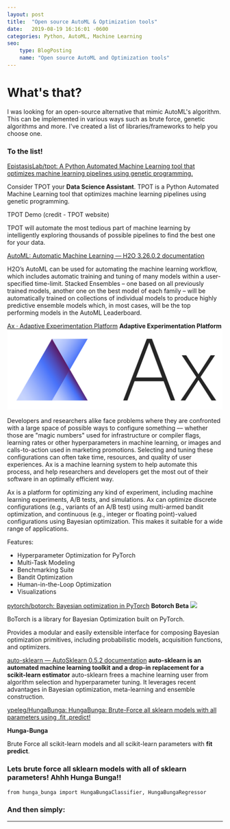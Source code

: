 ```yaml
---
layout: post
title:  "Open source AutoML & Optimization tools"
date:   2019-08-19 16:16:01 -0600
categories: Python, AutoML, Machine Learning
seo:
    type: BlogPosting
    name: "Open source AutoML and Optimization tools"
---
```



# What's that?

I was looking for an open-source alternative that mimic AutoML's algorithm.
This can be implemented in various ways such as brute force, genetic algorithms and more.
I've created a list of libraries/frameworks to help you choose one. 


### To the list!

[EpistasisLab/tpot: A Python Automated Machine Learning tool that optimizes machine learning pipelines using genetic programming.](https://www.notion.so/ac33ca8bf76d4cd382173857885bdd12)

[](https://www.notion.so/ac33ca8bf76d4cd382173857885bdd12#d46434ca57fd4175ba741f9fe27fec56)

Consider TPOT your **Data Science Assistant**. TPOT is a Python Automated Machine Learning tool that optimizes machine learning pipelines using genetic programming.

TPOT Demo (credit - TPOT website)

[](https://www.notion.so/ac33ca8bf76d4cd382173857885bdd12#66f19a9f1fc541c1a19329d73832694d)

TPOT will automate the most tedious part of machine learning by intelligently exploring thousands of possible pipelines to find the best one for your data.


[AutoML: Automatic Machine Learning — H2O 3.26.0.2 documentation](https://www.notion.so/3da787cae15c4a1a869ab38b49d0a2a5)

H2O’s AutoML can be used for automating the machine learning workflow, which includes automatic training and tuning of many models within a user-specified time-limit. Stacked Ensembles – one based on all previously trained models, another one on the best model of each family – will be automatically trained on collections of individual models to produce highly predictive ensemble models which, in most cases, will be the top performing models in the AutoML Leaderboard.

[Ax · Adaptive Experimentation Platform](https://github.com/facebook/Ax)
**Adaptive Experimentation Platform**
![AX Logo](https://github.com/facebook/Ax/raw/master/website/static/img/ax_logo_lockup.svg)

Developers and researchers alike face problems where they are confronted with a large space of possible ways to configure something –– whether those are "magic numbers" used for infrastructure or compiler flags, learning rates or other hyperparameters in machine learning, or images and calls-to-action used in marketing promotions. Selecting and tuning these configurations can often take time, resources, and quality of user experiences. Ax is a machine learning system to help automate this process, and help researchers and developers get the most out of their software in an optimally efficient way.

Ax is a platform for optimizing any kind of experiment, including machine learning experiments, A/B tests, and simulations. Ax can optimize discrete configurations (e.g., variants of an A/B test) using multi-armed bandit optimization, and continuous (e.g., integer or floating point)-valued configurations using Bayesian optimization. This makes it suitable for a wide range of applications.

Features:
- Hyperparameter Optimization for PyTorch
- Multi-Task Modeling
- Benchmarking Suite
- Bandit Optimization
- Human-in-the-Loop Optimization
- Visualizations

[pytorch/botorch: Bayesian optimization in PyTorch](https://github.com/pytorch/botorch)
**Botorch Beta**
![](https://github.com/pytorch/botorch/raw/master/botorch_logo_lockup.svg)

BoTorch is a library for Bayesian Optimization built on PyTorch.

Provides a modular and easily extensible interface for composing Bayesian optimization primitives, including probabilistic models, acquisition functions, and optimizers.


[auto-sklearn — AutoSklearn 0.5.2 documentation](https://www.notion.so/c7950c4bf07e4150bb37e9c0eb07b27f)
**auto-sklearn is an automated machine learning toolkit and a drop-in replacement for a scikit-learn estimator**
auto-sklearn frees a machine learning user from algorithm selection and hyperparameter tuning. It leverages recent advantages in Bayesian optimization, meta-learning and ensemble construction. 


[ypeleg/HungaBunga: HungaBunga: Brute-Force all sklearn models with all parameters using .fit .predict!](https://github.com/ypeleg/HungaBunga)

**Hunga-Bunga**

Brute Force all scikit-learn models and all scikit-learn parameters with **fit** **predict**.

### Lets brute force all sklearn models with all of sklearn parameters! Ahhh Hunga Bunga!!

    from hunga_bunga import HungaBungaClassifier, HungaBungaRegressor

### And then simply:

[](https://github.com/ypeleg/HungaBunga/raw/master/HungaBunga.png?raw=true)

*****
